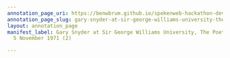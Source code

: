 ```yaml
---
annotation_page_uri: https://benwbrum.github.io/spokenweb-hackathon-development/annotations/gary-snyder-at-sir-george-williams-university-the-poetry-series-5-november-1971-2--canvas-1-audience.json
annotation_page_slug: gary-snyder-at-sir-george-williams-university-the-poetry-series-5-november-1971-2--canvas-1-audience
layout: annotation_page
manifest_label: Gary Snyder at Sir George Williams University, The Poetry Series,
  5 November 1971 (2)

---
```

